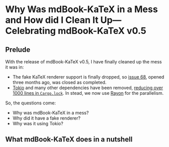 # Why Was mdBook-KaTeX in a Mess and How did I Clean It Up—Celebrating mdBook-KaTeX v0.5

## Prelude

With the release of mdBook-KaTeX v0.5, I have finally cleaned up the mess it was in:

- The fake KaTeX renderer support is finally dropped, so [issue 68](https://github.com/lzanini/mdbook-katex/issues/68), opened three months ago, was closed as completed.
- [Tokio](https://crates.io/crates/tokio) and many other dependencies have been removed, [reducing over 1000 lines in `Cargo.lock`](https://github.com/lzanini/mdbook-katex/pull/88). In stead, we now use [Rayon](https://crates.io/crates/rayon) for the parallelism.

So, the questions come:

- Why was mdBook-KaTeX in a mess?
- Why did it have a fake renderer?
- Why was it using Tokio?

## What mdBook-KaTeX does in a nutshell

<!-- TODO: Summarize -->
